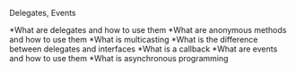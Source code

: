 Delegates, Events

*What are delegates and how to use them
*What are anonymous methods and how to use them
*What is multicasting
*What is the difference between delegates and interfaces
*What is a callback
*What are events and how to use them
*What is asynchronous programming